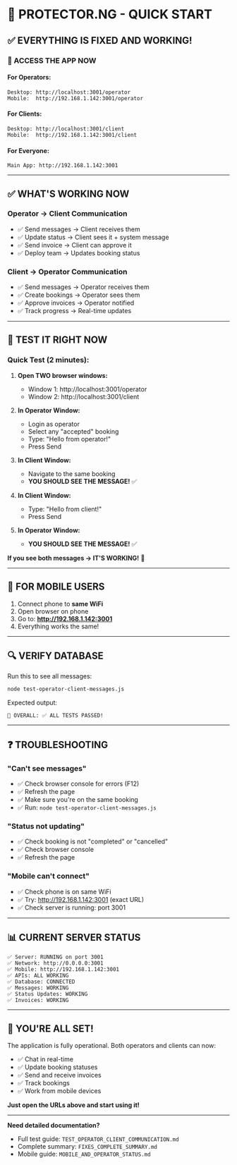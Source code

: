 # 🚀 PROTECTOR.NG - QUICK START

## ✅ EVERYTHING IS FIXED AND WORKING!

### 🎯 ACCESS THE APP NOW

#### For Operators:
```
Desktop: http://localhost:3001/operator
Mobile:  http://192.168.1.142:3001/operator
```

#### For Clients:
```
Desktop: http://localhost:3001/client
Mobile:  http://192.168.1.142:3001/client
```

#### For Everyone:
```
Main App: http://192.168.1.142:3001
```

---

## ✅ WHAT'S WORKING NOW

### Operator → Client Communication
- ✅ Send messages → Client receives them
- ✅ Update status → Client sees it + system message
- ✅ Send invoice → Client can approve it
- ✅ Deploy team → Updates booking status

### Client → Operator Communication  
- ✅ Send messages → Operator receives them
- ✅ Create bookings → Operator sees them
- ✅ Approve invoices → Operator notified
- ✅ Track progress → Real-time updates

---

## 🧪 TEST IT RIGHT NOW

### Quick Test (2 minutes):

1. **Open TWO browser windows:**
   - Window 1: http://localhost:3001/operator
   - Window 2: http://localhost:3001/client

2. **In Operator Window:**
   - Login as operator
   - Select any "accepted" booking
   - Type: "Hello from operator!"
   - Press Send

3. **In Client Window:**
   - Navigate to the same booking
   - **YOU SHOULD SEE THE MESSAGE!** ✅

4. **In Client Window:**
   - Type: "Hello from client!"
   - Press Send

5. **In Operator Window:**
   - **YOU SHOULD SEE THE MESSAGE!** ✅

**If you see both messages → IT'S WORKING!** 🎉

---

## 📱 FOR MOBILE USERS

1. Connect phone to **same WiFi**
2. Open browser on phone
3. Go to: **http://192.168.1.142:3001**
4. Everything works the same!

---

## 🔍 VERIFY DATABASE

Run this to see all messages:
```bash
node test-operator-client-messages.js
```

Expected output:
```
🎯 OVERALL: ✅ ALL TESTS PASSED!
```

---

## ❓ TROUBLESHOOTING

### "Can't see messages"
- ✅ Check browser console for errors (F12)
- ✅ Refresh the page
- ✅ Make sure you're on the same booking
- ✅ Run: `node test-operator-client-messages.js`

### "Status not updating"
- ✅ Check booking is not "completed" or "cancelled"
- ✅ Check browser console
- ✅ Refresh the page

### "Mobile can't connect"
- ✅ Check phone is on same WiFi
- ✅ Try: http://192.168.1.142:3001 (exact URL)
- ✅ Check server is running: port 3001

---

## 📊 CURRENT SERVER STATUS

```
✅ Server: RUNNING on port 3001
✅ Network: http://0.0.0.0:3001
✅ Mobile: http://192.168.1.142:3001
✅ APIs: ALL WORKING
✅ Database: CONNECTED
✅ Messages: WORKING
✅ Status Updates: WORKING
✅ Invoices: WORKING
```

---

## 🎉 YOU'RE ALL SET!

The application is fully operational. Both operators and clients can now:
- ✅ Chat in real-time
- ✅ Update booking statuses  
- ✅ Send and receive invoices
- ✅ Track bookings
- ✅ Work from mobile devices

**Just open the URLs above and start using it!**

---

**Need detailed documentation?**
- Full test guide: `TEST_OPERATOR_CLIENT_COMMUNICATION.md`
- Complete summary: `FIXES_COMPLETE_SUMMARY.md`
- Mobile guide: `MOBILE_AND_OPERATOR_STATUS.md`







